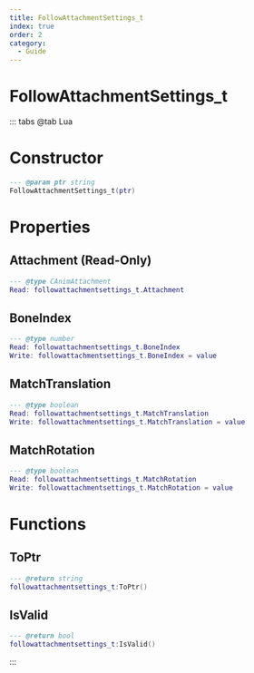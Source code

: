 ```yaml
---
title: FollowAttachmentSettings_t
index: true
order: 2
category:
  - Guide
---
```


# FollowAttachmentSettings_t

::: tabs
@tab Lua
# Constructor
```lua
--- @param ptr string
FollowAttachmentSettings_t(ptr)
```
# Properties
## Attachment (Read-Only)
```lua
--- @type CAnimAttachment
Read: followattachmentsettings_t.Attachment
```
## BoneIndex 
```lua
--- @type number
Read: followattachmentsettings_t.BoneIndex
Write: followattachmentsettings_t.BoneIndex = value
```
## MatchTranslation 
```lua
--- @type boolean
Read: followattachmentsettings_t.MatchTranslation
Write: followattachmentsettings_t.MatchTranslation = value
```
## MatchRotation 
```lua
--- @type boolean
Read: followattachmentsettings_t.MatchRotation
Write: followattachmentsettings_t.MatchRotation = value
```
# Functions
## ToPtr
```lua
--- @return string
followattachmentsettings_t:ToPtr()
```
## IsValid
```lua
--- @return bool
followattachmentsettings_t:IsValid()
```

:::